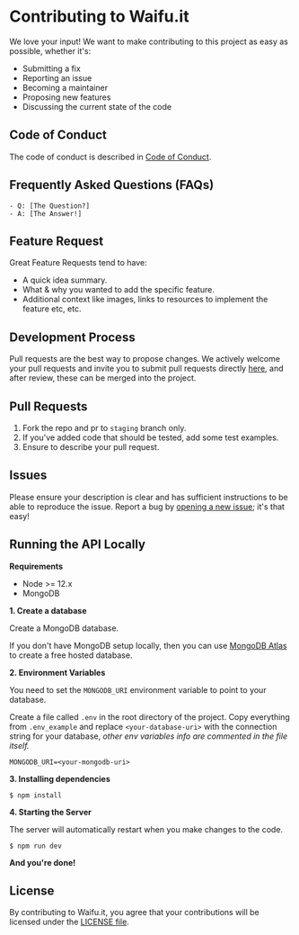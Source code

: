 # Contributing to Waifu.it

We love your input! We want to make contributing to this project as easy as possible, whether it's:

- Submitting a fix
- Reporting an issue
- Becoming a maintainer
- Proposing new features
- Discussing the current state of the code

## Code of Conduct

The code of conduct is described in [Code of Conduct](CODE_OF_CONDUCT.md).

## Frequently Asked Questions (FAQs)

<!--- I thought it would be great to have a list of FAQs for the project to help save time for new contributors--->

    - Q: [The Question?]
    - A: [The Answer!]

## Feature Request

Great Feature Requests tend to have:

- A quick idea summary.
- What & why you wanted to add the specific feature.
- Additional context like images, links to resources to implement the feature etc, etc.

## Development Process

Pull requests are the best way to propose changes. We actively welcome your pull requests and invite you to submit pull requests directly <a href="https://github.com/WaifuAPI/Waifu.it/pulls">here</a>, and after review, these can be merged into the project.

## Pull Requests

1. Fork the repo and pr to `staging` branch only.
2. If you've added code that should be tested, add some test examples.
3. Ensure to describe your pull request.

## Issues

Please ensure your description is
clear and has sufficient instructions to be able to reproduce the issue. Report a bug by <a href="https://github.com/WaifuAPI/Waifu.it/issues">opening a new issue</a>; it's that easy!

## Running the API Locally

**Requirements**

- Node >= 12.x
- MongoDB

**1. Create a database**

Create a MongoDB database.

If you don't have MongoDB setup locally, then you can use [MongoDB Atlas][mongodb/atlas] to create a free hosted database.

**2. Environment Variables**

You need to set the `MONGODB_URI` environment variable to point to your database.

Create a file called `.env` in the root directory of the project. Copy everything from `.env_example` and replace `<your-database-uri>` with the connection string for your database, _other env variables info are commented in the file itself._

```shell
MONGODB_URI=<your-mongodb-uri>
```

**3. Installing dependencies**

```shell
$ npm install
```

**4. Starting the Server**

The server will automatically restart when you make changes to the code.

```shell
$ npm run dev
```

**And you're done!**

## License

By contributing to Waifu.it, you agree that your contributions will be licensed
under the [LICENSE file](LICENSE.md).

[mongodb/atlas]: https://www.mongodb.com/cloud/atlas
